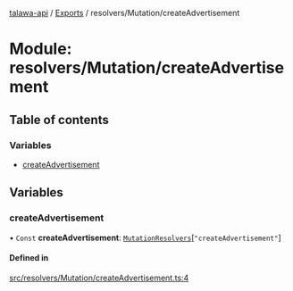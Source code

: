 [talawa-api](../README.md) / [Exports](../modules.md) / resolvers/Mutation/createAdvertisement

# Module: resolvers/Mutation/createAdvertisement

## Table of contents

### Variables

- [createAdvertisement](resolvers_Mutation_createAdvertisement.md#createadvertisement)

## Variables

### createAdvertisement

• `Const` **createAdvertisement**: [`MutationResolvers`](types_generatedGraphQLTypes.md#mutationresolvers)[``"createAdvertisement"``]

#### Defined in

[src/resolvers/Mutation/createAdvertisement.ts:4](https://github.com/PalisadoesFoundation/talawa-api/blob/4145524/src/resolvers/Mutation/createAdvertisement.ts#L4)
